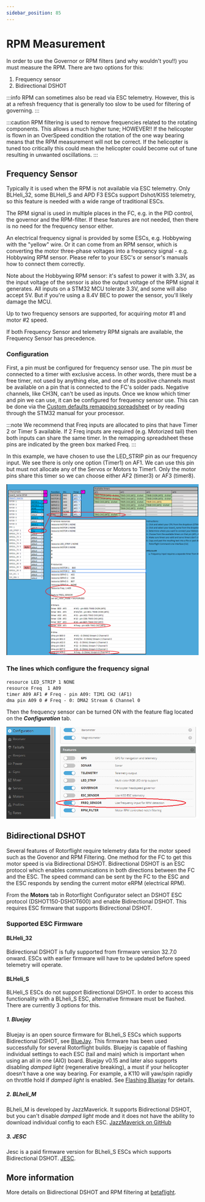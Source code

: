 ```yaml
---
sidebar_position: 85
---
```


# RPM Measurement

In order to use the Governor or RPM filters (and why wouldn't you!!) you must measure the RPM. There are two options for this:
1. Frequency sensor
2. Bidirectional DSHOT

:::info
RPM can sometimes also be read via ESC telemetry. However, this is at a refresh frequency that is generally too slow to be used for filtering of governing.
:::

:::caution
RPM filtering is used to remove frequencies related to the rotating components. This allows a much higher tune; HOWEVER!! If the helicopter is flown in an OverSpeed condition the rotation of the one way bearing means that the RPM measurement will not be correct. If the helicopter is tuned too critically this could mean the helicopter could become out of tune resulting in unwanted oscillations.
:::

## Frequency Sensor

Typically it is used when the RPM is not available via ESC telemetry. Only BLHeli_32, some BLHeli_S and APD F3 ESCs support Dshot/KISS telemetry, so this feature is needed with a wide range of traditional ESCs.

The RPM signal is used in multiple places in the FC, e.g. in the PID control, the governor and the RPM-filter. If these features are not needed, then there is no need for the frequency sensor either.

An electrical frequency signal is provided by some ESCs, e.g. Hobbywing with the "yellow" wire. Or it can come from an RPM sensor, which is converting the motor three-phase voltages into a frequency signal - e.g. Hobbywing RPM sensor. Please refer to your ESC's or sensor's manuals how to connect them correctly.

Note about the Hobbywing RPM sensor: it's safest to power it with 3.3V, as the input voltage of the sensor is also the output voltage of the RPM signal it generates. All inputs on a STM32 MCU tolerate 3.3V, and some will also accept 5V. But if you're using a 8.4V BEC to power the sensor, you'll likely damage the MCU.

Up to two frequency sensors are supported, for acquiring motor #1 and motor #2 speed.

If both Frequency Sensor and telemetry RPM signals are available, the Frequency Sensor has precedence.

### Configuration

First, a pin must be configured for frequency sensor use. The pin _must_ be connected to a timer with exclusive access.
In other words, there must be a free timer, not used by anything else, and one of its positive channels must be available
on a pin that is connected to the FC's solder pads. Negative channels, like CH3N, can't be used as inputs. Once we know which timer and pin we can use, it can be configured for
frequency sensor use. This can be done via the [Custom defaults remapping spreadsheet](./Remapping) or by reading through the STM32 manual for your processor.

:::note
We recommend that Freq inputs are allocated to pins that have Timer 2 or Timer 5 available. If 2 Freq inputs are required (e.g. Motorized tail) then both inputs can share the same timer. In the remapping spreadsheet these pins are indicated by the green box marked Freq.
:::

In this example, we have chosen to use the LED_STRIP pin as our frequency input. We see there is only one option (Timer1) on AF1. We can use this pin but must not allocate any of the Servos or Motors to Timer1. Only the motor pins share this timer so we can choose either AF2 (timer3) or AF3 (timer8).

![frequency_1](./img/frequency_1.png)

### The lines which configure the frequency signal
```
resource LED_STRIP 1 NONE
resource Freq  1 A09
timer A09 AF1 # Freq - pin A09: TIM1 CH2 (AF1)
dma pin A09 0 # Freq - 0: DMA2 Stream 6 Channel 0
```

Then the frequency sensor can be turned ON with the feature flag located on the ***Configuration*** tab.

![frequency_2](./img/frequency_2.png)


## Bidirectional DSHOT

Several features of Rotorflight require telemetry data for the motor speed such as the Govenor and RPM Filtering. One method for the FC to get this motor speed is via Bidirectional DSHOT. Bidirectional DSHOT is an ESC protocol which enables communications in both directions between the FC and the ESC. The speed command can be sent by the FC to the ESC and the ESC responds by sending the current motor eRPM (electrical RPM).

From the **Motors** tab in Rotorflight Configurator select an DSHOT ESC protocol (DSHOT150-DSHOT600) and enable Bidirectional DSHOT. This requires ESC firmware that supports Bidirectional DSHOT.

### Supported ESC Firmware
#### BLHeli_32
Bidirectional DSHOT is fully supported from firmware version 32.7.0 onward. ESCs with earlier firmware will have to be updated before speed telemetry will operate.

#### BLHeli_S
BLHeli_S ESCs do not support Bidirectional DSHOT. In order to access this functionality with a BLheli_S ESC, alternative firmware must be flashed. There are currently 3 options for this.

##### 1. Bluejay
Bluejay is an open source firmware for BLheli_S ESCs which supports Bidirectional DSHOT, see [BlueJay](https://github.com/mathiasvr/bluejay). This firmware has been used successfully for several Rotorflight builds. Bluejay is capable of flashing individual settings to each ESC (tail and main) which is important when using an all in one (AIO) board. Bluejay v0.15 and later also supports disabling *damped light* (regenerative breaking), a must if your helicopter doesn't have a one way bearing. For example, a K110 will yaw/spin rapidly on throttle hold if *damped light* is enabled. See [Flashing Bluejay](https://oscarliang.com/bluejay-blheli-s/) for details.

##### 2. BLheli_M
BLheli_M is developed by JazzMaverick. It supports Bidirectional DSHOT, but you can't disable *damped light* mode and it does not have the ability to download individual config to each ESC. [JazzMaverick on GitHub](https://github.com/JazzMaverick/BLHeli/tree/JazzMaverick-patch-1/BLHeli_S%20SiLabs)

##### 3. JESC
Jesc is a paid firmware version for BLheli_S ESCs which supports Bidirectional DSHOT. [JESC](https://jflight.net/index.php).

## More information
More details on Bidirectional DSHOT and RPM filtering at [betaflight](https://github.com/betaflight/betaflight/wiki/Bidirectional-DSHOT-and-RPM-Filter).
